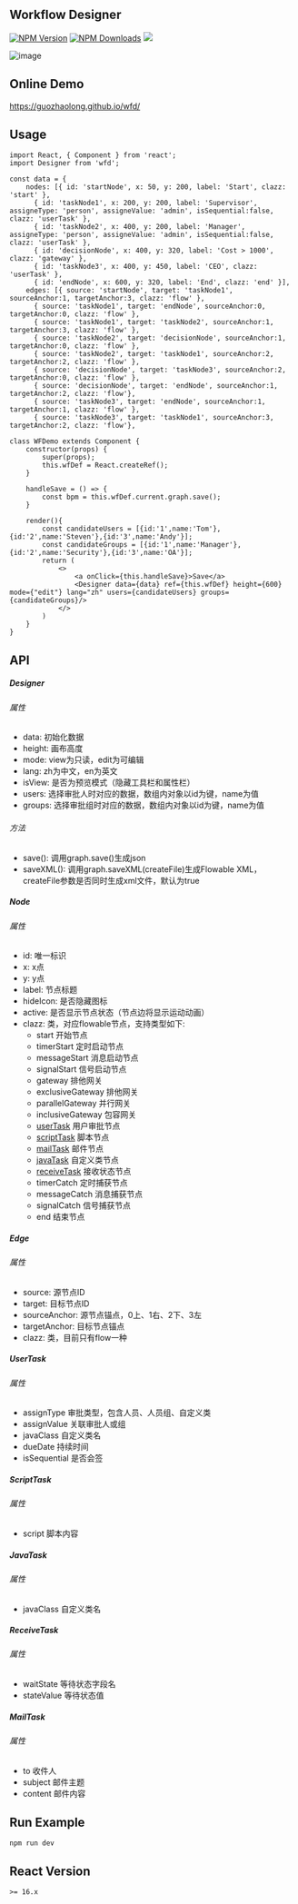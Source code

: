 ## Workflow Designer

[![NPM Version](http://img.shields.io/npm/v/wfd.svg?style=flat)](https://www.npmjs.org/package/wfd)
[![NPM Downloads](https://img.shields.io/npm/dm/wfd.svg?style=flat)](https://www.npmjs.org/package/wfd)
![](https://img.shields.io/badge/license-MIT-000000.svg)

![image](https://github.com/guozhaolong/wfd/raw/master/example/snapshots/1.jpg)

## Online Demo
https://guozhaolong.github.io/wfd/

## Usage
```
import React, { Component } from 'react';
import Designer from 'wfd';

const data = {
    nodes: [{ id: 'startNode', x: 50, y: 200, label: 'Start', clazz: 'start' },
      { id: 'taskNode1', x: 200, y: 200, label: 'Supervisor', assigneType: 'person', assigneValue: 'admin', isSequential:false, clazz: 'userTask' },
      { id: 'taskNode2', x: 400, y: 200, label: 'Manager', assigneType: 'person', assigneValue: 'admin', isSequential:false, clazz: 'userTask' },
      { id: 'decisionNode', x: 400, y: 320, label: 'Cost > 1000', clazz: 'gateway' },
      { id: 'taskNode3', x: 400, y: 450, label: 'CEO', clazz: 'userTask' },
      { id: 'endNode', x: 600, y: 320, label: 'End', clazz: 'end' }],
    edges: [{ source: 'startNode', target: 'taskNode1', sourceAnchor:1, targetAnchor:3, clazz: 'flow' },
      { source: 'taskNode1', target: 'endNode', sourceAnchor:0, targetAnchor:0, clazz: 'flow' },
      { source: 'taskNode1', target: 'taskNode2', sourceAnchor:1, targetAnchor:3, clazz: 'flow' },
      { source: 'taskNode2', target: 'decisionNode', sourceAnchor:1, targetAnchor:0, clazz: 'flow' },
      { source: 'taskNode2', target: 'taskNode1', sourceAnchor:2, targetAnchor:2, clazz: 'flow' },
      { source: 'decisionNode', target: 'taskNode3', sourceAnchor:2, targetAnchor:0, clazz: 'flow' },
      { source: 'decisionNode', target: 'endNode', sourceAnchor:1, targetAnchor:2, clazz: 'flow'},
      { source: 'taskNode3', target: 'endNode', sourceAnchor:1, targetAnchor:1, clazz: 'flow' },
      { source: 'taskNode3', target: 'taskNode1', sourceAnchor:3, targetAnchor:2, clazz: 'flow'},

class WFDemo extends Component {
    constructor(props) {
        super(props);
        this.wfDef = React.createRef();
    }
    
    handleSave = () => {
        const bpm = this.wfDef.current.graph.save();
    }
      
    render(){
        const candidateUsers = [{id:'1',name:'Tom'},{id:'2',name:'Steven'},{id:'3',name:'Andy'}];
        const candidateGroups = [{id:'1',name:'Manager'},{id:'2',name:'Security'},{id:'3',name:'OA'}];
        return (
            <>
                <a onClick={this.handleSave}>Save</a>
                <Designer data={data} ref={this.wfDef} height={600} mode={"edit"} lang="zh" users={candidateUsers} groups={candidateGroups}/>
            </>
        )
    }
}
```
## API
##### Designer
###### 属性
* data: 初始化数据
* height: 画布高度
* mode: view为只读，edit为可编辑
* lang: zh为中文，en为英文
* isView: 是否为预览模式（隐藏工具栏和属性栏）
* users: 选择审批人时对应的数据，数组内对象以id为键，name为值
* groups: 选择审批组时对应的数据，数组内对象以id为键，name为值

###### 方法
* save(): 调用graph.save()生成json
* saveXML(): 调用graph.saveXML(createFile)生成Flowable XML，createFile参数是否同时生成xml文件，默认为true

##### Node
###### 属性
* id: 唯一标识
* x: x点
* y: y点
* label: 节点标题
* hideIcon: 是否隐藏图标  
* active: 是否显示节点状态（节点边将显示运动动画）
* clazz: 类，对应flowable节点，支持类型如下:
    * start 开始节点
    * timerStart 定时启动节点
    * messageStart 消息启动节点
    * signalStart 信号启动节点
    * gateway 排他网关
    * exclusiveGateway 排他网关
    * parallelGateway 并行网关
    * inclusiveGateway 包容网关
    * [userTask](#UserTask) 用户审批节点
    * [scriptTask](#ScriptTask) 脚本节点
    * [mailTask](#MailTask) 邮件节点
    * [javaTask](#JavaTask) 自定义类节点
    * [receiveTask](#ReceiveTask) 接收状态节点
    * timerCatch 定时捕获节点
    * messageCatch 消息捕获节点
    * signalCatch 信号捕获节点
    * end 结束节点
    
##### Edge
###### 属性
* source: 源节点ID
* target: 目标节点ID
* sourceAnchor: 源节点锚点，0上、1右、2下、3左
* targetAnchor: 目标节点锚点
* clazz: 类，目前只有flow一种

##### UserTask
###### 属性
* assignType 审批类型，包含人员、人员组、自定义类
* assignValue 关联审批人或组
* javaClass 自定义类名
* dueDate 持续时间
* isSequential 是否会签

##### ScriptTask
###### 属性
* script 脚本内容

##### JavaTask
###### 属性
* javaClass 自定义类名

##### ReceiveTask
###### 属性
* waitState 等待状态字段名
* stateValue 等待状态值

##### MailTask
###### 属性
* to 收件人
* subject 邮件主题
* content 邮件内容

## Run Example
```
npm run dev
```

## React Version
```
>= 16.x
```
